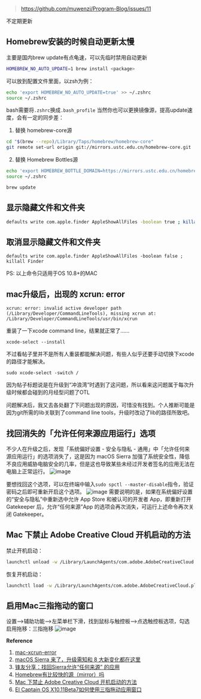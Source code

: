 > https://github.com/muwenzi/Program-Blog/issues/11

不定期更新

## Homebrew安装的时候自动更新太慢
主要是国内brew update有点龟速，可以先临时禁用自动更新
```sh
HOMEBREW_NO_AUTO_UPDATE=1 brew install <package>
```
可以放到配置文件里面，以zsh为例：
```sh
echo 'export HOMEBREW_NO_AUTO_UPDATE=true' >> ~/.zshrc
source ~/.zshrc
```
bash需要将`.zshrc`换成`.bash_profile`
当然你也可以更换镜像源，提高update速度，会有一定的同步差：
1. 替换 homebrew-core源 
```sh
cd "$(brew --repo)/Library/Taps/homebrew/homebrew-core"
git remote set-url origin git://mirrors.ustc.edu.cn/homebrew-core.git
```
2. 替换 Homebrew Bottles源
```sh
echo 'export HOMEBREW_BOTTLE_DOMAIN=https://mirrors.ustc.edu.cn/homebrew-bottles' >> ~/.zshrc
source ~/.zshrc

brew update
```

## 显示隐藏文件和文件夹

``` bash
defaults write com.apple.finder AppleShowAllFiles -boolean true ; killall Finder
```
## 取消显示隐藏文件和文件夹

``` shell
defaults write com.apple.finder AppleShowAllFiles -boolean false ; killall Finder
```

PS: 以上命令只适用于OS 10.8+的MAC
## mac升级后，出现的 xcrun: error

``` shell
xcrun: error: invalid active developer path (/Library/Developer/CommandLineTools), missing xcrun at: /Library/Developer/CommandLineTools/usr/bin/xcrun
```

重装了一下xcode command line，结果就正常了……

``` shell
xcode-select --install
```

不过看帖子里并不是所有人重装都能解决问题，有些人似乎还要手动切换下xcode的路径才能解决。

``` shell
sudo xcode-select -switch /
```

因为帖子标题说是在升级到“冲浪湾”时遇到了这问题，所以看来这问题属于每次升级时候都会碰到的月经型问题了OTL

问题解决后，我又去各处翻了下问题出现的原因，可惜没有找到。个人推断可能是因为git所需的lib关联到了command line tools，升级时改动了lib的路径所致吧。
## 找回消失的「允许任何来源应用运行」选项

不少人在升级之后，发现「系统偏好设置 - 安全与隐私 - 通用」中「允许任何来源应用运行」的选项消失了，这是因为 macOS Sierra 加强了系统安全性，降低不良应用威胁电脑安全的几率，但是这也导致某些未经过开发者签名的应用无法在电脑上正常运行。
![image](https://cloud.githubusercontent.com/assets/12554487/25262992/d6fc1e98-268e-11e7-9680-ac9d51c3cb77.png)

要想找回这个选项，可以在终端中输入`sudo spctl --master-disable`指令，验证密码之后即可重新开启这个选项。
![image](https://cloud.githubusercontent.com/assets/12554487/25262997/df803f2c-268e-11e7-8ec1-245411119544.png)
需要说明的是，如果在系统偏好设置的“安全与隐私”中重新选中允许 App Store 和被认可的开发者 App，即重新打开 Gatekeeper 后，允许“任何来源”App 的选项会再次消失，可运行上述命令再次关闭 Gatekeeper。

## Mac 下禁止 Adobe Creative Cloud 开机启动的方法

禁止开机启动：
```bash
launchctl unload -w /Library/LaunchAgents/com.adobe.AdobeCreativeCloud.plist
```

恢复开机启动：
```bash
launchctl load -w /Library/LaunchAgents/com.adobe.AdobeCreativeCloud.plist
```

## 启用Mac三指拖动的窗口

设置-->辅助功能-->左菜单栏下滑，找到鼠标与触控板-->点选触控板选项，勾选启用拖移：三指拖移
![image](https://bbsimg.fengimg.com/2015/08/25/10478577_%E5%B1%8F%E5%B9%95%E5%BF%AB%E7%85%A7%202015-08-25%20%E4%B8%8B%E5%8D%889.42.26.png)

**Reference**
1. [mac-xcrun-error](http://elfxp.com/mac-xcrun-error/)
1. [macOS Sierra 来了，升级需知和 8 大新变化都在这里](http://sspai.com/35529)
1. [锋友分享：找回Sierra允许“任何来源” 的应用](http://www.feng.com/iPhone/news/2016-06-27/Feng-friends-sharing-find-Sierra-allows-the-application-of-any-source-_650342.shtml)
1. [Homebrew有比较快的源（mirror）吗](https://www.zhihu.com/question/31360766/answer/132082951)
1. [Mac 下禁止 Adobe Creative Cloud 开机启动的方法](https://amdyxu.com/mac-adobe-photoshop-creative-cloud-autostart/)
1. [EI Captain OS X10.11Beta7如何使用三指拖动应用窗口](https://bbs.feng.com/forum.php?mod=viewthread&tid=9809561&page=1&extra=#pid151071333)

 